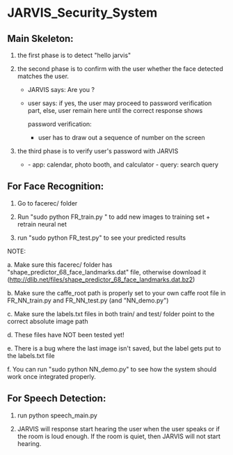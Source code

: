 # JARVIS_Security_System

## Main Skeleton:

1. the first phase is to detect "hello jarvis"

2. the second phase is to confirm with the user whether the face detected matches the user.
    - JARVIS says: Are you <username>?
    - user says: <yes or no>
    if yes, the user may proceed to password verification part, else, user remain here until the correct response shows

        password verification:
        - user has to draw out a sequence of number on the screen

3. the third phase is to verify user's password with JARVIS
    - <open app or google query>
      - app: calendar, photo booth, and calculator
      - query: search query


## For Face Recognition:

1. Go to facerec/ folder

2. Run "sudo python FR_train.py <name>" to add new images to training set + retrain neural net

3. run "sudo python FR_test.py" to see your predicted results

NOTE:

a. Make sure this facerec/ folder has "shape_predictor_68_face_landmarks.dat" file, otherwise download it (http://dlib.net/files/shape_predictor_68_face_landmarks.dat.bz2)

b. Make sure the caffe_root path is properly set to your own caffe root file in FR_NN_train.py and FR_NN_test.py (and "NN_demo.py")

c. Make sure the labels.txt files in both train/ and test/ folder point to the correct absolute image path

d. These files have NOT been tested yet!

e. There is a bug where the last image isn't saved, but the label gets put to the labels.txt file

f. You can run "sudo python NN_demo.py" to see how the system should work once integrated properly.

## For Speech Detection:

1. run python speech_main.py

2. JARVIS will response start hearing the user when the user speaks or if the room is loud enough. If the room is quiet, then JARVIS will not start hearing.

    
